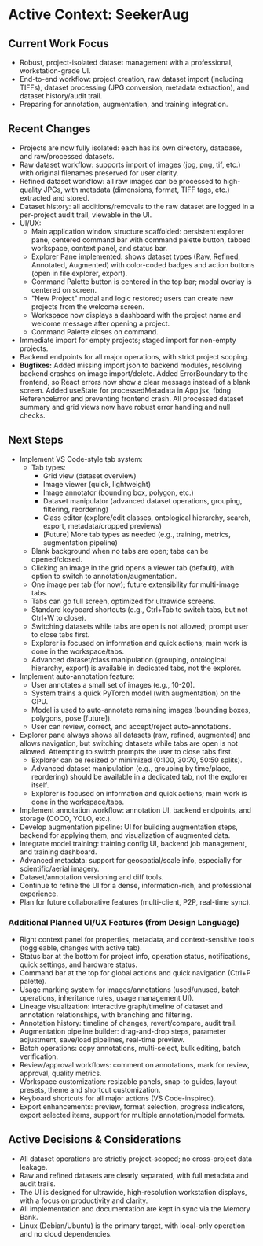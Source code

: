 # Active Context: SeekerAug

## Current Work Focus

- Robust, project-isolated dataset management with a professional, workstation-grade UI.
- End-to-end workflow: project creation, raw dataset import (including TIFFs), dataset processing (JPG conversion, metadata extraction), and dataset history/audit trail.
- Preparing for annotation, augmentation, and training integration.

## Recent Changes

- Projects are now fully isolated: each has its own directory, database, and raw/processed datasets.
- Raw dataset workflow: supports import of images (jpg, png, tif, etc.) with original filenames preserved for user clarity.
- Refined dataset workflow: all raw images can be processed to high-quality JPGs, with metadata (dimensions, format, TIFF tags, etc.) extracted and stored.
- Dataset history: all additions/removals to the raw dataset are logged in a per-project audit trail, viewable in the UI.
- UI/UX: 
  - Main application window structure scaffolded: persistent explorer pane, centered command bar with command palette button, tabbed workspace, context panel, and status bar.
  - Explorer Pane implemented: shows dataset types (Raw, Refined, Annotated, Augmented) with color-coded badges and action buttons (open in file explorer, export).
  - Command Palette button is centered in the top bar; modal overlay is centered on screen.
  - "New Project" modal and logic restored; users can create new projects from the welcome screen.
  - Workspace now displays a dashboard with the project name and welcome message after opening a project.
  - Command Palette closes on command.
- Immediate import for empty projects; staged import for non-empty projects.
- Backend endpoints for all major operations, with strict project scoping.
- **Bugfixes:** Added missing import json to backend modules, resolving backend crashes on image import/delete. Added ErrorBoundary to the frontend, so React errors now show a clear message instead of a blank screen. Added useState for processedMetadata in App.jsx, fixing ReferenceError and preventing frontend crash. All processed dataset summary and grid views now have robust error handling and null checks.

## Next Steps

- Implement VS Code-style tab system:
  - Tab types:
    - Grid view (dataset overview)
    - Image viewer (quick, lightweight)
    - Image annotator (bounding box, polygon, etc.)
    - Dataset manipulator (advanced dataset operations, grouping, filtering, reordering)
    - Class editor (explore/edit classes, ontological hierarchy, search, export, metadata/cropped previews)
    - [Future] More tab types as needed (e.g., training, metrics, augmentation pipeline)
  - Blank background when no tabs are open; tabs can be opened/closed.
  - Clicking an image in the grid opens a viewer tab (default), with option to switch to annotation/augmentation.
  - One image per tab (for now); future extensibility for multi-image tabs.
  - Tabs can go full screen, optimized for ultrawide screens.
  - Standard keyboard shortcuts (e.g., Ctrl+Tab to switch tabs, but not Ctrl+W to close).
  - Switching datasets while tabs are open is not allowed; prompt user to close tabs first.
  - Explorer is focused on information and quick actions; main work is done in the workspace/tabs.
  - Advanced dataset/class manipulation (grouping, ontological hierarchy, export) is available in dedicated tabs, not the explorer.
- Implement auto-annotation feature:
  - User annotates a small set of images (e.g., 10-20).
  - System trains a quick PyTorch model (with augmentation) on the GPU.
  - Model is used to auto-annotate remaining images (bounding boxes, polygons, pose [future]).
  - User can review, correct, and accept/reject auto-annotations.
- Explorer pane always shows all datasets (raw, refined, augmented) and allows navigation, but switching datasets while tabs are open is not allowed. Attempting to switch prompts the user to close tabs first.
  - Explorer can be resized or minimized (0:100, 30:70, 50:50 splits).
  - Advanced dataset manipulation (e.g., grouping by time/place, reordering) should be available in a dedicated tab, not the explorer itself.
  - Explorer is focused on information and quick actions; main work is done in the workspace/tabs.
- Implement annotation workflow: annotation UI, backend endpoints, and storage (COCO, YOLO, etc.).
- Develop augmentation pipeline: UI for building augmentation steps, backend for applying them, and visualization of augmented data.
- Integrate model training: training config UI, backend job management, and training dashboard.
- Advanced metadata: support for geospatial/scale info, especially for scientific/aerial imagery.
- Dataset/annotation versioning and diff tools.
- Continue to refine the UI for a dense, information-rich, and professional experience.
- Plan for future collaborative features (multi-client, P2P, real-time sync).

### Additional Planned UI/UX Features (from Design Language)

- Right context panel for properties, metadata, and context-sensitive tools (toggleable, changes with active tab).
- Status bar at the bottom for project info, operation status, notifications, quick settings, and hardware status.
- Command bar at the top for global actions and quick navigation (Ctrl+P palette).
- Usage marking system for images/annotations (used/unused, batch operations, inheritance rules, usage management UI).
- Lineage visualization: interactive graph/timeline of dataset and annotation relationships, with branching and filtering.
- Annotation history: timeline of changes, revert/compare, audit trail.
- Augmentation pipeline builder: drag-and-drop steps, parameter adjustment, save/load pipelines, real-time preview.
- Batch operations: copy annotations, multi-select, bulk editing, batch verification.
- Review/approval workflows: comment on annotations, mark for review, approval, quality metrics.
- Workspace customization: resizable panels, snap-to guides, layout presets, theme and shortcut customization.
- Keyboard shortcuts for all major actions (VS Code-inspired).
- Export enhancements: preview, format selection, progress indicators, export selected items, support for multiple annotation/model formats.

## Active Decisions & Considerations

- All dataset operations are strictly project-scoped; no cross-project data leakage.
- Raw and refined datasets are clearly separated, with full metadata and audit trails.
- The UI is designed for ultrawide, high-resolution workstation displays, with a focus on productivity and clarity.
- All implementation and documentation are kept in sync via the Memory Bank.
- Linux (Debian/Ubuntu) is the primary target, with local-only operation and no cloud dependencies.
